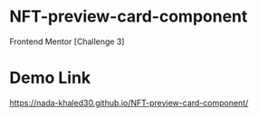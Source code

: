 # NFT-preview-card-component

Frontend Mentor [Challenge 3]

# Demo Link

https://nada-khaled30.github.io/NFT-preview-card-component/
